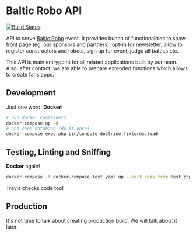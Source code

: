 # Baltic Robo API

[![Build Status](
 https://travis-ci.org/balticrobo/website-api.svg?branch=master)](
  https://travis-ci.org/balticrobo/website-api)

API to serve [Baltic Robo](https://balticrobo.eu) event. It provides bunch of
 functionalities to show front page (eg. our sponsors and partners), opt-in for
 newsletter, allow to register constructors and robots, sign up for event, judge
 all battles etc.

This API is main entrypoint for all related applications built by our team.
 Also, after contact, we are able to prepare extended functions which allows to
 create fans apps.

## Development
Just one word: **Docker**!

```bash
# run docker containers
docker-compose up -d
# and seed database (do it once)
docker-compose exec php bin/console doctrine:fixtures:load
```

## Testing, Linting and Sniffing
**Docker** again!

```bash
docker-compose -f docker-compose.test.yaml up --exit-code-from test_php
```

Travis checks code too!

## Production
It's not time to talk about creating production build. We will talk about it
 later.
